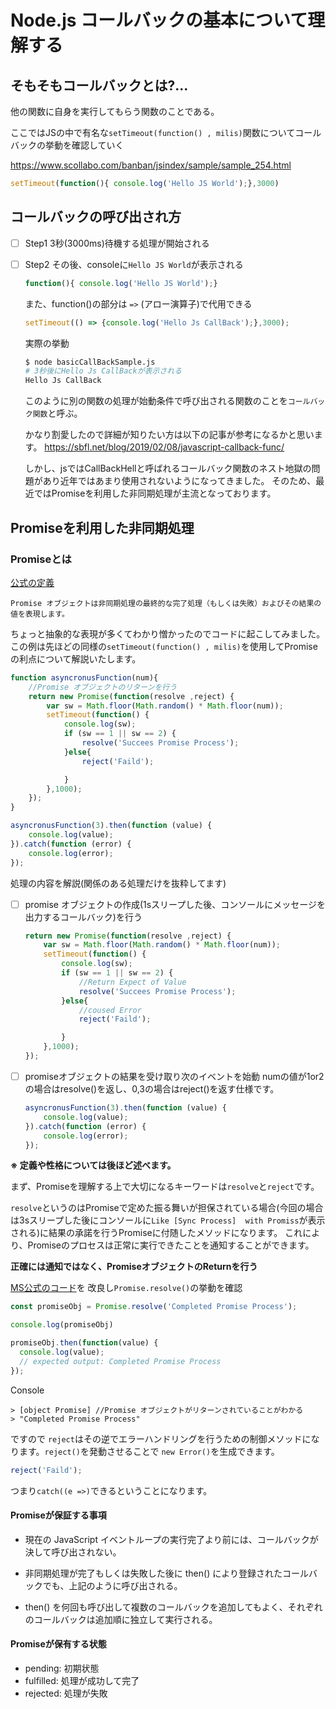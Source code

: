 # Node.js コールバックの基本について理解する

## そもそもコールバックとは?...

他の関数に自身を実行してもらう関数のことである。

ここではJSの中で有名な`setTimeout(function() , milis)`関数についてコールバックの挙動を確認していく

https://www.scollabo.com/banban/jsindex/sample/sample_254.html

```js
setTimeout(function(){ console.log('Hello JS World');},3000)
```
## コールバックの呼び出され方

- [ ] Step1 3秒(3000ms)待機する処理が開始される

- [ ] Step2 その後、consoleに`Hello JS World`が表示される

  ```js
  function(){ console.log('Hello JS World');}
  ```

  また、function()の部分は `=>` (アロー演算子)で代用できる

  ```js
  setTimeout(() => {console.log('Hello Js CallBack');},3000);
  ```
  実際の挙動

  ```sh
  $ node basicCallBackSample.js
  # 3秒後にHello Js CallBackが表示される
  Hello Js CallBack
  ```
  このように別の関数の処理が始動条件で呼び出される関数のことを`コールバック関数`と呼ぶ。

  かなり割愛したので詳細が知りたい方は以下の記事が参考になるかと思います。
  https://sbfl.net/blog/2019/02/08/javascript-callback-func/

  しかし、jsではCallBackHellと呼ばれるコールバック関数のネスト地獄の問題があり近年ではあまり使用されないようになってきました。
  そのため、最近ではPromiseを利用した非同期処理が主流となっております。

## Promiseを利用した非同期処理

### Promiseとは

[公式の定義](https://developer.mozilla.org/ja/docs/Web/JavaScript/Reference/Global_Objects/Promis)

```
Promise オブジェクトは非同期処理の最終的な完了処理（もしくは失敗）およびその結果の値を表現します。
```
ちょっと抽象的な表現が多くてわかり憎かったのでコードに起こしてみました。
この例は先ほどの同様の`setTimeout(function() , milis)`を使用してPromiseの利点について解説いたします。

```js
function asyncronusFunction(num){
    //Promise オブジェクトのリターンを行う
    return new Promise(function(resolve ,reject) {
        var sw = Math.floor(Math.random() * Math.floor(num));
        setTimeout(function() {
            console.log(sw);
            if (sw == 1 || sw == 2) {
                resolve('Succees Promise Process');
            }else{
                reject('Faild');

            }
        },1000);
    });
}

asyncronusFunction(3).then(function (value) {
    console.log(value);
}).catch(function (error) {
    console.log(error);
});
```

処理の内容を解説(関係のある処理だけを抜粋してます)

- [ ] promise オブジェクトの作成(1sスリープした後、コンソールにメッセージを出力するコールバック)を行う

  ```js
  return new Promise(function(resolve ,reject) {
      var sw = Math.floor(Math.random() * Math.floor(num));
      setTimeout(function() {
          console.log(sw);
          if (sw == 1 || sw == 2) {
              //Return Expect of Value
              resolve('Succees Promise Process');
          }else{
              //coused Error
              reject('Faild');

          }
      },1000);
  });

  ```
- [ ] promiseオブジェクトの結果を受け取り次のイベントを始動
  numの値が1or2の場合はresolve()を返し、0,3の場合はreject()を返す仕様です。
  ```js
  asyncronusFunction(3).then(function (value) {
      console.log(value);
  }).catch(function (error) {
      console.log(error);
  });

  ```

**※ 定義や性格については後ほど述べます。**

まず、Promiseを理解する上で大切になるキーワードは`resolve`と`reject`です。

`resolve`というのはPromiseで定めた振る舞いが担保されている場合(今回の場合は3sスリープした後にコンソールに`Like [Sync Process]  with Promiss`が表示される)に結果の承諾を行うPromiseに付随したメソッドになります。
これにより、Promiseのプロセスは正常に実行できたことを通知することができます。

**正確には通知ではなく、PromiseオブジェクトのReturnを行う**

[MS公式のコード](https://developer.mozilla.org/ja/docs/Web/JavaScript/Reference/Global_Objects/Promise/resolve)を
改良し`Promise.resolve()`の挙動を確認

```js
const promiseObj = Promise.resolve('Completed Promise Process');

console.log(promiseObj)

promiseObj.then(function(value) {
  console.log(value);
  // expected output: Completed Promise Process
});
```
Console
```
> [object Promise] //Promise オブジェクトがリターンされていることがわかる
> "Completed Promise Process"
```

ですので `reject`はその逆でエラーハンドリングを行うための制御メソッドになります。`reject()`を発動させることで `new Error()`を生成できます。

```js
reject('Faild');
```
つまり`catch((e =>)`できるということになります。

#### Promiseが保証する事項

- 現在の JavaScript イベントループの実行完了より前には、コールバックが決して呼び出されない。

- 非同期処理が完了もしくは失敗した後に then() により登録されたコールバックでも、上記のように呼び出される。

- then() を何回も呼び出して複数のコールバックを追加してもよく、それぞれのコールバックは追加順に独立して実行される。

#### Promiseが保有する状態

- pending: 初期状態
- fulfilled: 処理が成功して完了
- rejected: 処理が失敗


